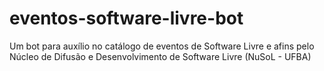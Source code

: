 # eventos-software-livre-bot
Um bot para auxílio no catálogo de eventos de Software Livre e afins pelo Núcleo de Difusão e Desenvolvimento de Software Livre (NuSoL - UFBA)
